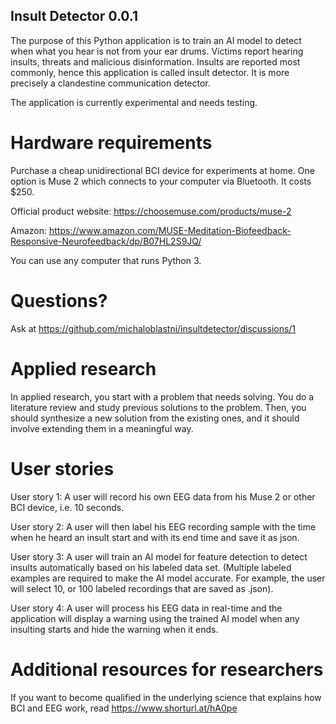 ## Insult Detector 0.0.1
The purpose of this Python application is to train an AI model to detect when what you hear is not from your ear drums.
Victims report hearing insults, threats and malicious disinformation. Insults are reported most commonly, hence this application is called insult detector. It is more precisely a clandestine communication detector. 

The application is currently experimental and needs testing.

# Hardware requirements
Purchase a cheap unidirectional BCI device for experiments at home. 
One option is Muse 2 which connects to your computer via Bluetooth.
It costs $250. 

Official product website: https://choosemuse.com/products/muse-2

Amazon: https://www.amazon.com/MUSE-Meditation-Biofeedback-Responsive-Neurofeedback/dp/B07HL2S9JQ/

You can use any computer that runs Python 3.

# Questions?
Ask at https://github.com/michaloblastni/insultdetector/discussions/1

# Applied research
In applied research, you start with a problem that needs solving. You do a literature review and study previous solutions to the problem. Then, you should synthesize a new solution from the existing ones, and it should involve extending them in a meaningful way. 

# User stories
User story 1: A user will record his own EEG data from his Muse 2 or other BCI device, i.e. 10 seconds.

User story 2: A user will then label his EEG recording sample with the time when he heard an insult start and with its end time and save it as json.

User story 3: A user will train an AI model for feature detection to detect insults automatically based on his labeled data set. (Multiple labeled examples are required to make the AI model accurate. For example, the user will select 10, or 100 labeled recordings that are saved as .json).

User story 4: A user will process his EEG data in real-time and the application will display a warning using the trained AI model when any insulting starts and hide the warning when it ends.

# Additional resources for researchers
If you want to become qualified in the underlying science that explains how BCI and EEG work, read https://www.shorturl.at/hA0pe
